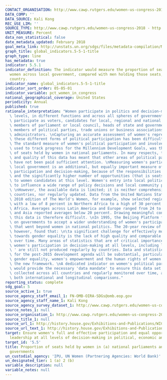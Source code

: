 ```yaml
---
CONTACT_ORGANISATION: http://www.cawp.rutgers.edu/women-us-congress-2018
DATA_COMP: ''
DATA_SOURCE: Kali Kong
REC_USE_LIM: ''
SOURCE_TYPE: http://www.cawp.rutgers.edu/women-us-congress-2018 - http://history.house.gov/Exhibitions-and-Publications/WIC/Historical-Data/Women-Representatives-and-Senators-by-Congress/
UNIT_MEASURE: Percent
data_non_statistical: false
date_metadata_updated: February 2018
goal_meta_link: http://unstats.un.org/sdgs/files/metadata-compilation/Metadata-Goal-5.pdf
graph_title: global_indicators.5-5-1-title
graph_type: line
has_metadata: true
indicator: 5.5.1
indicator_definition: The indicator would measure the proportion of seats held by
  women across local government, compared with men holding those seats, in each reporting
  country.
indicator_name: global_indicators.5-5-1-title
indicator_sort_order: 05-05-01
indicator_variable: pct_women_in_congress
national_geographical_coverage: United States
periodicity: Annual
published: true
rationale_interpretation: "Women participate in politics and decision-making at all\
  \ levels, in different functions and across all spheres of government. They may\
  \ participate as voters, candidates for local, regional and national elections,\
  \ members of parliament or local council, heads of state and government, ministers,\
  \ members of political parties, trade unions or business associations, or as electoral\
  \ administrators. \nCapturing an accurate assessment of women's representation across\
  \ these different forms of political participation has been difficult, however.\
  \ The standard measure of women's political participation and involvement in decision-making,\
  \ used to track progress for the Millennium Development Goals, was the proportion\
  \ of seats held by women in national parliaments. In many respects, the existence\
  \ and quality of this data has meant that other areas of political participation\
  \ have not been paid sufficient attention. \nMeasuring women's participation in\
  \ local government is an additional, but equally important measure of women's political\
  \ participation and decision-making, because of the responsibilities of local governments\
  \ and the significantly higher number of opportunities (that is seats) available\
  \ to women candidates at this level. Women's entry into local politics has the potential\
  \ to influence a wide range of policy decisions and local community programmes.\
  \ \nHowever, the available data is limited; it is neither comprehensive across all\
  \ countries, nor regularly updated. Data from the United Nations Statistical Division's\
  \ 2010 edition of The World's Women, for example, show selected regional averages,\
  \ with a low of 8 percent in Northern Africa to a high of 30 percent in sub-Saharan\
  \ Africa. Averages across Latin America and Europe ranged from 24 to 29 percent\
  \ and Asia reported averages below 20 percent. Drawing meaningful conclusions from\
  \ this data is therefore difficult. \nIn 1995, the Beijing Platform for Action called\
  \ on governments to accept a wider understanding of women's participation in decision-making\
  \ that went beyond women in national politics. The 20-year review of the Platform,\
  \ however, found that: \n\ta significant challenge for effectively monitoring progress\
  \ towards gender equality is the lack of high quality and comparable data, collected\
  \ over time. Many areas of statistics that are of critical importance such as '\
  \ women's participation in decision-making at all levels, including local government\
  \ ' are still not produced regularly by countries. Data and statistical requirements\
  \ for the post-2015 development agenda will be substantial, particularly for monitoring\
  \ gender equality, women's empowerment and the human rights of women and girls in\
  \ the new framework. \nA dedicated indicator on women's political participation\
  \ would provide the necessary 'data mandate' to ensure this data set is more systematically\
  \ collected across all countries and regularly monitored over time, allowing for\
  \ both international and longitudinal comparisons."
reporting_status: complete
sdg_goal: 5
source_active_1: true
source_agency_staff_email_1: FN-OMB-OIRA-SDGs@omb.eop.gov
source_agency_staff_name_1: Kali Kong
source_agency_survey_dataset_1: http://www.cawp.rutgers.edu/women-us-congress-2018
source_notes_1: null
source_organisation_1: http://www.cawp.rutgers.edu/women-us-congress-2018
source_title_1: null
source_url_1: http://history.house.gov/Exhibitions-and-Publications/WIC/Historical-Data/Women-Representatives-and-Senators-by-Congress/
source_url_text_1: http://history.house.gov/Exhibitions-and-Publications/WIC/Historical-Data/Women-Representatives-and-Senators-by-Congress/
target: Ensure women's full and effective participation and equal opportunities for
  leadership at all levels of decision-making in political, economic and public life
target_id: '5.5'
title: Proportion of seats held by women in (a) national parliaments and (b) local
  governments
un_custodial_agency: 'IPU, UN Women (Partnering Agencies: World Bank)'
un_designated_tier: 1 (a) 2 (b)
variable_description: null
variable_notes: null
---
```

